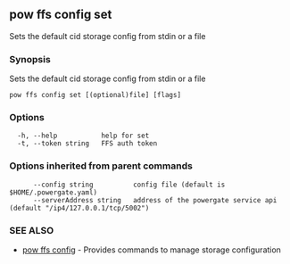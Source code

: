 ## pow ffs config set

Sets the default cid storage config from stdin or a file

### Synopsis

Sets the default cid storage config from stdin or a file

```
pow ffs config set [(optional)file] [flags]
```

### Options

```
  -h, --help           help for set
  -t, --token string   FFS auth token
```

### Options inherited from parent commands

```
      --config string          config file (default is $HOME/.powergate.yaml)
      --serverAddress string   address of the powergate service api (default "/ip4/127.0.0.1/tcp/5002")
```

### SEE ALSO

* [pow ffs config](pow_ffs_config.md)	 - Provides commands to manage storage configuration

